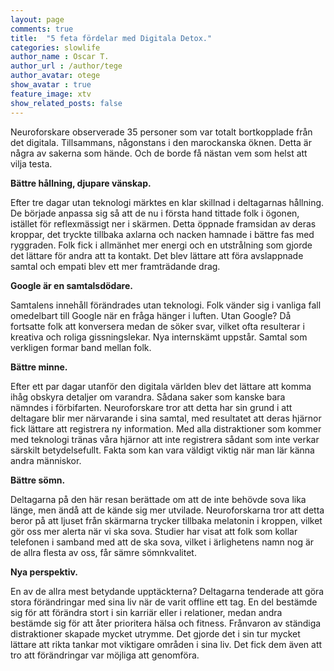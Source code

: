 ```yaml
---
layout: page
comments: true
title:  "5 feta fördelar med Digitala Detox."
categories: slowlife
author_name : Oscar T.
author_url : /author/tege
author_avatar: otege
show_avatar : true
feature_image: xtv
show_related_posts: false
---
```



Neuroforskare observerade 35 personer som var totalt bortkopplade från det digitala. Tillsammans, någonstans i den marockanska öknen. Detta är några av sakerna som hände. Och de borde få nästan vem som helst att vilja testa. 

**Bättre hållning, djupare vänskap.**

Efter tre dagar utan teknologi märktes en klar skillnad i deltagarnas hållning.
De började anpassa sig så att de nu i första hand tittade folk i ögonen, istället för reflexmässigt ner i skärmen.
Detta öppnade framsidan av deras kroppar, det tryckte tillbaka axlarna och nacken hamnade i bättre fas med ryggraden.
Folk fick i allmänhet mer energi och en utstrålning som gjorde det lättare för andra att ta kontakt.
Det blev lättare att föra avslappnade samtal och empati blev ett mer framträdande drag. 

**Google är en samtalsdödare.**

Samtalens innehåll förändrades utan teknologi. Folk vänder sig i vanliga fall omedelbart till Google när en fråga hänger i luften.
Utan Google? Då fortsatte  folk att konversera medan de söker svar, vilket
ofta resulterar i kreativa och roliga gissningslekar. Nya internskämt uppstår. Samtal som verkligen formar band mellan
folk.

**Bättre minne.**

Efter ett par dagar utanför den digitala världen blev det lättare att komma ihåg obskyra detaljer om varandra. Sådana saker som kanske
bara nämndes i förbifarten. Neuroforskare tror att detta har sin grund i att deltagare blir mer närvarande i sina samtal,
med resultatet att deras hjärnor fick lättare att registrera ny information.
Med alla distraktioner som kommer med teknologi tränas våra hjärnor att inte registrera sådant som inte verkar särskilt
betydelsefullt. Fakta som kan vara väldigt viktig när man lär känna andra människor.

**Bättre sömn.**

Deltagarna på den här resan berättade om att de inte behövde sova lika länge, men ändå att de kände sig mer utvilade.
Neuroforskarna tror att detta beror på att ljuset från skärmarna trycker tillbaka melatonin i kroppen, vilket gör oss mer 
alerta när vi ska sova. Studier har visat att folk som kollar telefonen i samband med att de ska sova, vilket i ärlighetens 
namn nog är de allra flesta av oss, får sämre sömnkvalitet.

**Nya perspektiv.**

En av de allra mest betydande upptäckterna? Deltagarna tenderade att göra stora förändringar med sina liv när
de varit offline ett tag. En del bestämde sig för att förändra stort i sin karriär eller i relationer, medan andra
bestämde sig för att åter prioritera hälsa och fitness. Frånvaron av ständiga distraktioner skapade mycket utrymme. Det gjorde det i sin 
tur mycket lättare att rikta tankar mot viktigare områden i sina liv. Det fick dem även att tro att förändringar 
var möjliga att genomföra.

